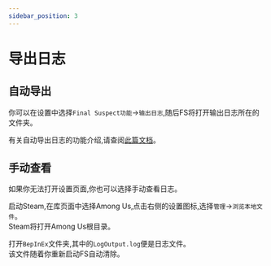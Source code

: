 ```yaml
---
sidebar_position: 3
---
```


# 导出日志

## 自动导出

你可以在设置中选择`Final Suspect功能`→`输出日志`,随后FS将打开输出日志所在的文件夹。

有关自动导出日志的功能介绍,请查阅[此篇文档](/docs/FS/Features/DumpLog)。

## 手动查看

如果你无法打开设置页面,你也可以选择手动查看日志。

启动Steam,在库页面中选择Among Us,点击右侧的设置图标,选择`管理`→`浏览本地文件`。\
Steam将打开Among Us根目录。

打开`BepInEx`文件夹,其中的`LogOutput.log`便是日志文件。\
该文件随着你重新启动FS自动清除。